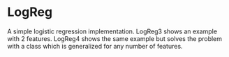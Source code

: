 # LogReg
A simple logistic regression implementation.
LogReg3 shows an example with 2 features.
LogReg4 shows the same example but solves the problem with a class which is generalized for any number of features. 
